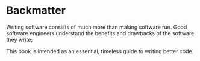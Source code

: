 # Backmatter

Writing software consists of much more than making software run.
Good software engineers understand the
benefits and drawbacks of the software they write;

This book is intended as an essential, timeless guide to writing better code.
